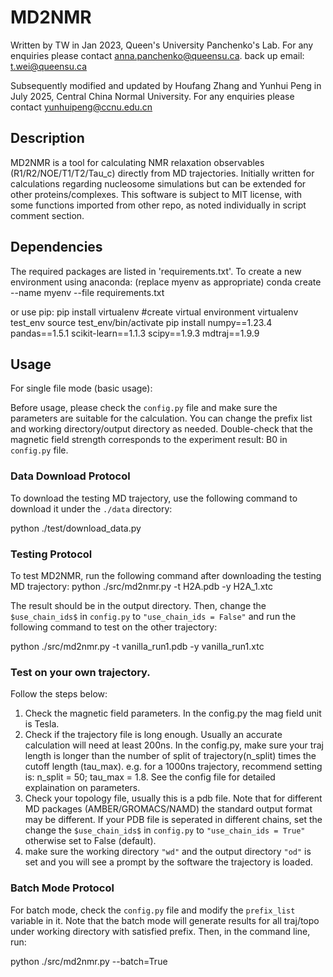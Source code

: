 # MD2NMR
Written by TW in Jan 2023, Queen's University Panchenko's Lab.
For any enquiries please contact anna.panchenko@queensu.ca. back up email: t.wei@queensu.ca 

Subsequently modified and updated by Houfang Zhang and Yunhui Peng in July 2025, Central China Normal University. For any enquiries please contact yunhuipeng@ccnu.edu.cn

## Description
MD2NMR is a tool for calculating NMR relaxation observables (R1/R2/NOE/T1/T2/Tau_c) directly from MD trajectories. Initially written for calculations regarding nucleosome simulations but can be extended for other proteins/complexes. This software is subject to MIT license, with some functions imported from other repo, as noted individually in script comment section.

## Dependencies
The required packages are listed in 'requirements.txt'.
To create a new environment using anaconda: (replace myenv as appropriate)
conda create --name myenv --file requirements.txt

or use pip:
pip install virtualenv #create virtual environment
virtualenv test_env
source test_env/bin/activate
pip install numpy==1.23.4 pandas==1.5.1 scikit-learn==1.1.3 scipy==1.9.3 mdtraj==1.9.9

## Usage
For single file mode (basic usage):


Before usage, please check the `config.py` file and make sure the parameters are suitable for the calculation. You can change the prefix list and working directory/output directory as needed. Double-check that the magnetic field strength corresponds to the experiment result: B0 in `config.py` file.

### Data Download Protocol
To download the testing MD trajectory, use the following command to download it under the `./data` directory:

python ./test/download_data.py


### Testing Protocol
To test MD2NMR, run the following command after downloading the testing MD trajectory:
python ./src/md2nmr.py -t H2A.pdb -y H2A_1.xtc

The result should be in the output directory. Then, change the `$use_chain_ids$` in `config.py` to `"use_chain_ids = False"` and run the following command to test on the other trajectory:

python ./src/md2nmr.py -t vanilla_run1.pdb -y vanilla_run1.xtc


### Test on your own trajectory.
Follow the steps below:
1. Check the magnetic field parameters. In the config.py the mag field unit is Tesla.
2. Check if the trajectory file is long enough. Usually an accurate calculation will need at least 200ns. In the config.py, make sure your traj length is longer than the number of split of trajectory(n_split) times the cutoff length (tau_max). e.g. for a 1000ns trajectory, recommend setting is: n_split = 50; tau_max = 1.8. See the config file for detailed explaination on parameters.
3. Check your topology file, usually this is a pdb file. Note that for different MD packages (AMBER/GROMACS/NAMD) the standard output format may be different. If your PDB file is seperated in different chains, set the change the `$use_chain_ids$` in `config.py` to `"use_chain_ids = True"` otherwise set to False (default).
4. make sure the working directory `"wd"` and the output directory `"od"` is set and you will see a prompt by the software the trajectory is loaded. 

### Batch Mode Protocol
For batch mode, check the `config.py` file and modify the `prefix_list` variable in it. Note that the batch mode will generate results for all traj/topo under working directory with satisfied prefix. Then, in the command line, run:

python ./src/md2nmr.py --batch=True
